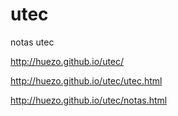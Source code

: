 # utec
notas utec

http://huezo.github.io/utec/

http://huezo.github.io/utec/utec.html

http://huezo.github.io/utec/notas.html
